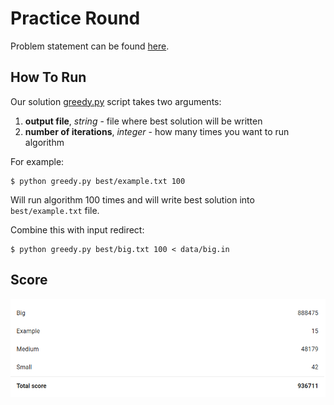 # Practice Round

Problem statement can be found [here](https://github.com/hermanzdosilovic/hashcode-2017/blob/master/practice/pizza.pdf).

## How To Run

Our solution [greedy.py](https://github.com/hermanzdosilovic/hashcode-2017/blob/master/practice/greedy.py) script takes two arguments:

1. **output file**, *string* - file where best solution will be written
2. **number of iterations**, *integer* - how many times you want to run algorithm

For example:
```
$ python greedy.py best/example.txt 100
```

Will run algorithm 100 times and will write best solution into `best/example.txt` file.

Combine this with input redirect:
```
$ python greedy.py best/big.txt 100 < data/big.in
```

## Score
![score](https://github.com/hermanzdosilovic/hashcode-2017/blob/master/practice/score.png)
